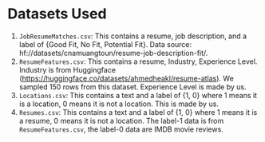 # Datasets Used

1. `JobResumeMatches.csv`: This contains a resume, job description, and a label of {Good Fit, No Fit, Potential Fit}. Data source: hf://datasets/cnamuangtoun/resume-job-description-fit/.
2. `ResumeFeatures.csv`: This contains a resume, Industry, Experience Level. Industry is from Huggingface (https://huggingface.co/datasets/ahmedheakl/resume-atlas). We sampled 150 rows from this dataset. Experience Level is made by us.
3. `Locations.csv`: This contains a text and a label of {1, 0} where 1 means it is a location, 0 means it is not a location. This is made by us.
4. `Resumes.csv`: This contains a text and a label of {1, 0} where 1 means it is a resume, 0 means it is not a location. The label-1 data is from `ResumeFeatures.csv`, the label-0 data are IMDB movie reviews.
